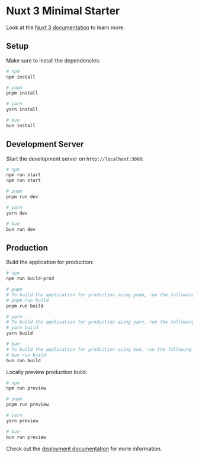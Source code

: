 # Nuxt 3 Minimal Starter

Look at the [Nuxt 3 documentation](https://nuxt.com/docs/getting-started/introduction) to learn more.

## Setup

Make sure to install the dependencies:

```bash
# npm
npm install

# pnpm
pnpm install

# yarn
yarn install

# bun
bun install
```

## Development Server

Start the development server on `http://localhost:3000`:

```bash
# npm
npm run start
npm run start

# pnpm
pnpm run dev

# yarn
yarn dev

# bun
bun run dev
```

## Production

Build the application for production:

```bash
# npm
npm run build-prod

# pnpm
# To build the application for production using pnpm, run the following command:
# pnpm run build
pnpm run build

# yarn
# To build the application for production using yarn, run the following command:
# yarn build
yarn build

# bun
# To build the application for production using bun, run the following command:
# bun run build
bun run build
```

Locally preview production build:

```bash
# npm
npm run preview

# pnpm
pnpm run preview

# yarn
yarn preview

# bun
bun run preview
```

Check out the [deployment documentation](https://nuxt.com/docs/getting-started/deployment) for more information.
